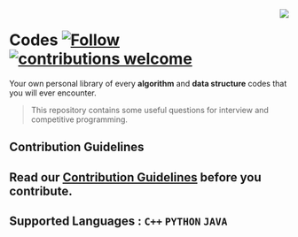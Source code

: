 <img src="image.jpeg" align="right"/>

# Codes [![Follow](https://img.shields.io/github/followers/adityanjr?label=Follow&style=social)](https://github.com/adityanjr) [![contributions welcome](https://img.shields.io/badge/Contributions-welcome-blue)](https://github.com/adityanjr/code-universe/blob/master/CONTRIBUTING.md)&nbsp;
Your own personal library of every **algorithm** and **data structure** codes that you will ever encounter.
> This repository contains some useful questions for interview and competitive programming.
## Contribution Guidelines
Read our [Contribution Guidelines](https://github.com/adityanjr/code-universe/blob/master/CONTRIBUTING.md) before you contribute.
----------------------------------------------------------------
## Supported Languages : `C++` `PYTHON` `JAVA`